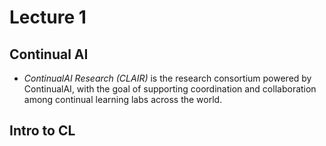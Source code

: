 # Lecture 1
## Continual AI
- *ContinualAI Research (CLAIR)* is the research consortium powered by ContinualAI, with the goal of supporting coordination and collaboration among continual learning labs across the world.
## Intro to CL
